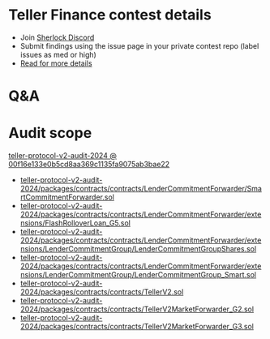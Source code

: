 
# Teller Finance contest details

- Join [Sherlock Discord](https://discord.gg/MABEWyASkp)
- Submit findings using the issue page in your private contest repo (label issues as med or high)
- [Read for more details](https://docs.sherlock.xyz/audits/watsons)

# Q&A

# Audit scope


[teller-protocol-v2-audit-2024 @ 00f16e133e0b5cd8aa369c1135fa9075ab3bae22](https://github.com/teller-protocol/teller-protocol-v2-audit-2024/tree/00f16e133e0b5cd8aa369c1135fa9075ab3bae22)
- [teller-protocol-v2-audit-2024/packages/contracts/contracts/LenderCommitmentForwarder/SmartCommitmentForwarder.sol](teller-protocol-v2-audit-2024/packages/contracts/contracts/LenderCommitmentForwarder/SmartCommitmentForwarder.sol)
- [teller-protocol-v2-audit-2024/packages/contracts/contracts/LenderCommitmentForwarder/extensions/FlashRolloverLoan_G5.sol](teller-protocol-v2-audit-2024/packages/contracts/contracts/LenderCommitmentForwarder/extensions/FlashRolloverLoan_G5.sol)
- [teller-protocol-v2-audit-2024/packages/contracts/contracts/LenderCommitmentForwarder/extensions/LenderCommitmentGroup/LenderCommitmentGroupShares.sol](teller-protocol-v2-audit-2024/packages/contracts/contracts/LenderCommitmentForwarder/extensions/LenderCommitmentGroup/LenderCommitmentGroupShares.sol)
- [teller-protocol-v2-audit-2024/packages/contracts/contracts/LenderCommitmentForwarder/extensions/LenderCommitmentGroup/LenderCommitmentGroup_Smart.sol](teller-protocol-v2-audit-2024/packages/contracts/contracts/LenderCommitmentForwarder/extensions/LenderCommitmentGroup/LenderCommitmentGroup_Smart.sol)
- [teller-protocol-v2-audit-2024/packages/contracts/contracts/TellerV2.sol](teller-protocol-v2-audit-2024/packages/contracts/contracts/TellerV2.sol)
- [teller-protocol-v2-audit-2024/packages/contracts/contracts/TellerV2MarketForwarder_G2.sol](teller-protocol-v2-audit-2024/packages/contracts/contracts/TellerV2MarketForwarder_G2.sol)
- [teller-protocol-v2-audit-2024/packages/contracts/contracts/TellerV2MarketForwarder_G3.sol](teller-protocol-v2-audit-2024/packages/contracts/contracts/TellerV2MarketForwarder_G3.sol)


